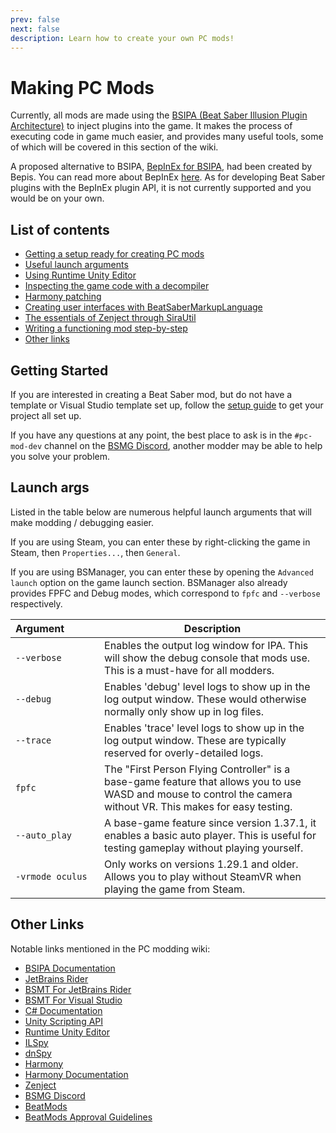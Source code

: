 ```yaml
---
prev: false
next: false
description: Learn how to create your own PC mods!
---
```


# Making PC Mods

Currently, all mods are made using the
[BSIPA (Beat Saber Illusion Plugin Architecture)](https://github.com/nike4613/BeatSaber-IPA-Reloaded/)
to inject plugins into the game. It makes the process of executing code in game much easier, and provides many useful
tools, some of which will be covered in this section of the wiki.

A proposed alternative to BSIPA, [BepInEx for BSIPA](https://github.com/BepInEx/BepInEx.BSIPA.Loader),
had been created by Bepis. You can read more about BepInEx [here](https://github.com/BepInEx/BepInEx). As for developing
Beat Saber plugins with the BepInEx plugin API, it is not currently supported and you would be on your own.

## List of contents

- [Getting a setup ready for creating PC mods](#getting-started)
- [Useful launch arguments](#launch-args)
- [Using Runtime Unity Editor](./rue.md)
- [Inspecting the game code with a decompiler](./decompiling.md)
- [Harmony patching](./harmony-patching.md)
- [Creating user interfaces with BeatSaberMarkupLanguage](./bsml.md)
- [The essentials of Zenject through SiraUtil](./zenject.md)
- [Writing a functioning mod step-by-step](./full-mod-guide.md)
- [Other links](#other-links)

## Getting Started

If you are interested in creating a Beat Saber mod, but do not have a template or Visual Studio template set up,
follow the [setup guide](./setup.md) to get your project all set up.

If you have any questions at any point, the best place to ask is in the `#pc-mod-dev` channel on the
[BSMG Discord](https://discord.gg/beatsabermods), another modder may be able to help you solve your problem.

## Launch args

Listed in the table below are numerous helpful launch arguments that will make modding / debugging easier.

If you are using Steam, you can enter these by right-clicking the game in Steam, then `Properties...`, then `General`.

If you are using BSManager, you can enter these by opening the `Advanced launch` option on the game launch section.
BSManager also already provides FPFC and Debug modes, which correspond to `fpfc` and `--verbose` respectively.

<!-- markdownlint-disable MD013 -->

| Argument&emsp;&emsp;&emsp; | Description                                                                                                                                                      |
| -------------------------- | ---------------------------------------------------------------------------------------------------------------------------------------------------------------- |
| `--verbose`                | Enables the output log window for IPA. This will show the debug console that mods use. This is a must-have for all modders.                                      |
| `--debug`                  | Enables 'debug' level logs to show up in the log output window. These would otherwise normally only show up in log files.                                        |
| `--trace`                  | Enables 'trace' level logs to show up in the log output window. These are typically reserved for overly-detailed logs.                                           |
| `fpfc`                     | The "First Person Flying Controller" is a base-game feature that allows you to use WASD and mouse to control the camera without VR. This makes for easy testing. |
| `--auto_play`              | A base-game feature since version 1.37.1, it enables a basic auto player. This is useful for testing gameplay without playing yourself.                          |
| `-vrmode oculus`           | Only works on versions 1.29.1 and older. Allows you to play without SteamVR when playing the game from Steam.                                                    |

<!-- markdownlint-enable MD013 -->

## Other Links

Notable links mentioned in the PC modding wiki:

- [BSIPA Documentation](https://nike4613.github.io/BeatSaber-IPA-Reloaded/articles/start-dev.html)
- [JetBrains Rider](https://www.jetbrains.com/rider/)
- [BSMT For JetBrains Rider](https://github.com/Fernthedev/BSMT-Rider/)
- [BSMT For Visual Studio](https://github.com/Zingabopp/BeatSaberTemplates/)
- [C# Documentation](https://learn.microsoft.com/en-us/dotnet/csharp/)
- [Unity Scripting API](https://docs.unity3d.com/ScriptReference/index.html)
- [Runtime Unity Editor](https://github.com/ManlyMarco/RuntimeUnityEditor)
- [ILSpy](https://github.com/icsharpcode/ILSpy)
- [dnSpy](https://github.com/dnSpyEx/dnSpy)
- [Harmony](https://github.com/pardeike/Harmony)
- [Harmony Documentation](https://harmony.pardeike.net/articles/patching.html)
- [Zenject](https://github.com/Mathijs-Bakker/Extenject)
- [BSMG Discord](https://discord.gg/beatsabermods)
- [BeatMods](https://beatmods.com)
- [BeatMods Approval Guidelines](https://docs.google.com/document/d/15RBVesZdS-U94AvesJ2DJqcnAtgh9E2PZOcbjrQle5Y/edit?usp=sharing)
